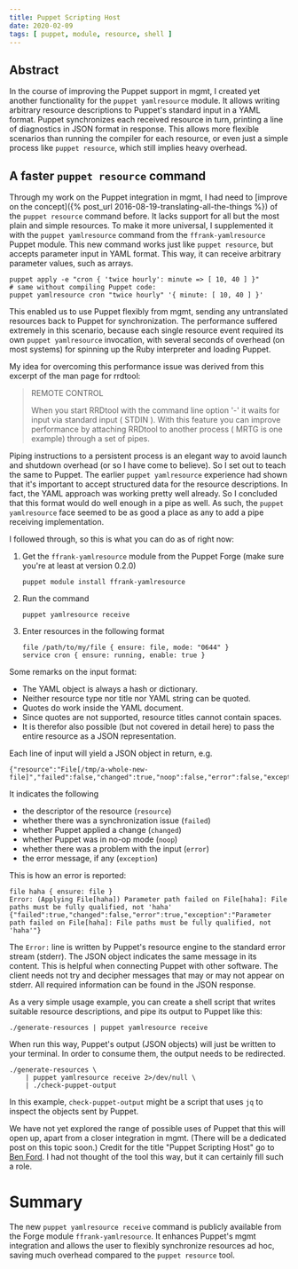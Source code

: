 ```yaml
---
title: Puppet Scripting Host
date: 2020-02-09
tags: [ puppet, module, resource, shell ]
---
```


## Abstract

In the course of improving the Puppet support in mgmt, I created yet another
functionality for the `puppet yamlresource` module. It allows writing
arbitrary resource descriptions to Puppet's standard input in a YAML format.
Puppet synchronizes each received resource in turn, printing a line of
diagnostics in JSON format in response. This allows more flexible scenarios
than running the compiler for each resource, or even just a simple process
like `puppet resource`, which still implies heavy overhead.

## A faster `puppet resource` command

Through my work on the Puppet integration in mgmt, I had need to [improve
on the concept]({% post_url 2016-08-19-translating-all-the-things %}) of
the `puppet resource` command before. It lacks support for all but the
most plain and simple resources. To make it more universal, I supplemented it
with the `puppet yamlresource` command from the `ffrank-yamlresource` Puppet
module. This new command works just like `puppet resource`, but accepts
parameter input in YAML format. This way, it can receive arbitrary parameter
values, such as arrays.

```
puppet apply -e "cron { 'twice hourly': minute => [ 10, 40 ] }"
# same without compiling Puppet code:
puppet yamlresource cron "twice hourly" '{ minute: [ 10, 40 ] }'
```

This enabled us to use Puppet flexibly from mgmt, sending any untranslated
resources back to Puppet for synchronization. The performance suffered
extremely in this scenario, because each single resource event required its own
`puppet yamlresource` invocation, with several seconds of overhead (on most
systems) for spinning up the Ruby interpreter and loading Puppet.

My idea for overcoming this performance issue was derived from this excerpt
of the man page for rrdtool:

> REMOTE CONTROL
>
> When you start RRDtool with the command line option '-' it waits for input via standard input ( STDIN ). With this feature you can improve performance by attaching RRDtool to another process ( MRTG is one example) through a set of pipes.

Piping instructions to a persistent process is an elegant way to avoid
launch and shutdown overhead (or so I have come to believe). So I set out
to teach the same to Puppet. The earlier `puppet yamlresource` experience
had shown that it's important to accept structured data for the resource
descriptions. In fact, the YAML approach was working pretty well already.
So I concluded that this format would do well enough in a pipe as well.
As such, the `puppet yamlresource` face seemed to be as good a place as any
to add a pipe receiving implementation.

I followed through, so this is what you can do as of right now:

 1. Get the `ffrank-yamlresource` module from the Puppet Forge (make sure
    you're at least at version 0.2.0)

        puppet module install ffrank-yamlresource

 2. Run the command 
 
        puppet yamlresource receive

 3. Enter resources in the following format

    ```
    file /path/to/my/file { ensure: file, mode: "0644" }
    service cron { ensure: running, enable: true }
    ```

Some remarks on the input format:

 * The YAML object is always a hash or dictionary.
 * Neither resource type nor title nor YAML string can be quoted.
 * Quotes do work inside the YAML document.
 * Since quotes are not supported, resource titles cannot contain spaces.
 * It is therefor also possible (but not covered in detail here) to pass
   the entire resource as a JSON representation.

Each line of input will yield a JSON object in return, e.g.

```
{"resource":"File[/tmp/a-whole-new-file]","failed":false,"changed":true,"noop":false,"error":false,"exception":null}
```

It indicates the following

 * the descriptor of the resource (`resource`)
 * whether there was a synchronization issue (`failed`)
 * whether Puppet applied a change (`changed`)
 * whether Puppet was in no-op mode (`noop`)
 * whether there was a problem with the input (`error`)
 * the error message, if any (`exception`)

This is how an error is reported:

```
file haha { ensure: file }
Error: (Applying File[haha]) Parameter path failed on File[haha]: File paths must be fully qualified, not 'haha'
{"failed":true,"changed":false,"error":true,"exception":"Parameter path failed on File[haha]: File paths must be fully qualified, not 'haha'"}
```

The `Error:` line is written by Puppet's resource engine to the standard error
stream (stderr). The JSON object indicates the same message in its content.
This is helpful when connecting Puppet with other software. The client needs
not try and decipher messages that may or may not appear on stderr. All
required information can be found in the JSON response.

As a very simple usage example, you can create a shell script that writes
suitable resource descriptions, and pipe its output to Puppet like this:

```
./generate-resources | puppet yamlresource receive
```

When run this way, Puppet's output (JSON objects) will just be written to your
terminal. In order to consume them, the output needs to be redirected.

```
./generate-resources \
	| puppet yamlresource receive 2>/dev/null \
	| ./check-puppet-output
```

In this example, `check-puppet-output` might be a script that uses `jq` to
inspect the objects sent by Puppet.

We have not yet explored the range of possible uses of Puppet that this will
open up, apart from a closer integration in mgmt. (There will be a dedicated
post on this topic soon.) Credit for the title "Puppet Scripting Host" go to
[Ben Ford](https://twitter.com/binford2k). I had not thought of the tool this
way, but it can certainly fill such a role.

# Summary

The new `puppet yamlresource receive` command is publicly available from the
Forge module `ffrank-yamlresource`. It enhances Puppet's mgmt integration
and allows the user to flexibly synchronize resources ad hoc, saving much
overhead compared to the `puppet resource` tool.
